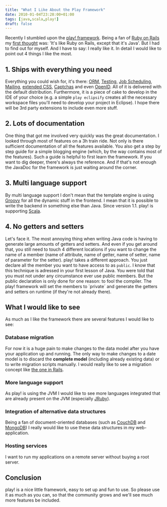 ```yaml
---
title: "What I Like About the Play Framework"
date: 2010-01-04T23:28:00+01:00
tags: [java,scala,play!]
draft: false
---
```


Recently I stumbled upon the [play! framework](http://playframework.org). Being a fan of [Ruby on Rails](http://rubyonrails.org) my [first thought](http://twitter.com/leifg/status/5070708645) was: 'It's like Ruby on Rails, except that it's Java'. But I had to find out for myself. And I have to say: I really like it. In detail I would like to point out 4 things I like the most.

## 1. Ships with everything you need

Everything you could wish for, it's there: [ORM]( g/documentation/1.0/model), [Testing](http://www.playframework.org/documentation/1.0/test), [Job Scheduling](http://www.playframework.org/documentation/1.0/jobs), [Mailing](http://www.playframework.org/documentation/1.0/emails), [extended CSS](http://www.playframework.org/documentation/1.0/ecss), [Captchas](http://www.playframework.org/documentation/1.0/guide5) and even [OpenID](http://www.playframework.org/documentation/1.0/guide5). All of it is delivered with the default distribution.
Furthermore, it is a piece of cake to develop in the IDE of your choice (e.g. a simple `play eclipsify` creates all the necessary workspace files you'll need to develop your project in Eclipse).
I hope there will be 3rd party extensions to include even more stuff.

## 2. Lots of documentation

One thing that got me involved very quickly was the great documentation. I looked through most of features on a 3h train ride. Not only is there sufficient documentation of all the features available. You also get a step by step guide for a simple blogging engine (which, by the way contains most of the features). Such a guide is helpful to first learn the framework. If you want to dig deeper, there's always the reference. And if that's not enough the JavaDoc for the framework is just waiting around the corner.

## 3. Multi language support

By multi language support I don't mean that the template engine is using [Groovy](http://groovy.codehaus.org) for all the dynamic stuff in the frontend. I mean that it is possible to write the backend in something else than Java. Since version 1.1. play! is supporting [Scala](http://vimeo.com/7731173).

## 4. No getters and setters

Let's face it. The most annoying thing when writing Java code is having to generate large amounts of getters and setters. And even if you get around that, you still need to touch 4 different locations if you want to change the name of a member (name of attribute, name of getter, name of setter, name of parameter for the setter).
play! takes a different approach. You just declare all the member you want to have access to as `public`. I know that this technique is adressed in your first lesson of Java. You were told that you must not under any circumstance ever use public members. But the public declaration is only done for one reason: to fool the compiler. The play! framework will set the members to ´private´ and generate the getters and setters on runtime (if they're not already there).

## What I would like to see

As much as I like the framework there are several features I would like to see:

### Database migration

For now it is a huge pain to make changes to the data model after you have your application up and running. The only way to make changes to a date model is to discard the **complete model** (including already existing data) or to write migration scripts manually. I would really like to see a migration concept like [the one in Rails](http://guides.rubyonrails.org/getting_started.html#running-a-migration).

### More language support

As play! is using the JVM I would like to see more languages integrated that are already present on the JVM (especially [JRuby](http://jruby.org/)).

### Integration of alternative data structures

Being a fan of document-oriented databases (such as [CouchDB](http://couchdb.apache.org/) and [MongoDB](http://www.mongodb.org/)) I really would like to use these data structures in my web-application.

### Hosting services

I want to run my applications on a remote server without buying a root server.

## Conclusion

play! is a nice little framework, easy to set up and fun to use. So please use it as much as you can, so that the community grows and we'll see much more features be included.
